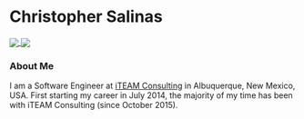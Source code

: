 # Christopher Salinas

<a href="https://github.com/anuraghazra/github-readme-stats">
  <img align="center" src="https://github-readme-stats.vercel.app/api?username=casjr13&count_private=true&show_icons=true&include_all_commits=true" />
</a>
<a href="https://github.com/anuraghazra/github-readme-stats">
  <img align="center" src="https://github-readme-stats.vercel.app/api/top-langs/?username=casjr13&layout=compact&langs_count=6" />
</a>

### About Me
I am a Software Engineer at [iTEAM Consulting](https://iteamnm.com) in Albuquerque, New Mexico, USA. First starting my career in July 2014, the majority of my time has been with iTEAM Consulting (since October 2015).
